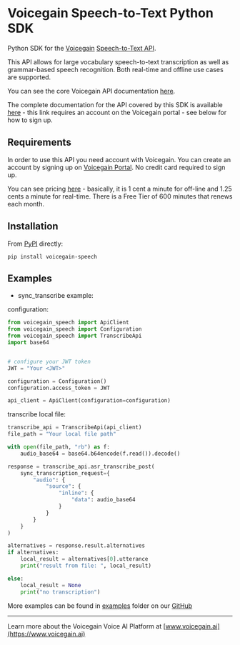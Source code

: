 # Voicegain Speech-to-Text Python SDK

Python SDK for the [Voicegain](https://www.voicegain.ai) [Speech-to-Text API](https://portal.voicegain.ai/api/v1/index.html). 

This API allows for large vocabulary speech-to-text transcription as well as grammar-based speech recognition. Both real-time and offline use cases are supported.

You can see the core Voicegain API documentation [here](https://portal.voicegain.ai/api/v1/index.html). 

The complete documentation for the API covered by this SDK is available [here](https://portal.voicegain.ai/api-documentation) - this link requires an account on the Voicegain portal - see below for how to sign up. 

## Requirements

In order to use this API you need account with Voicegain. You can create an account by signing up on [Voicegain Portal](https://portal.voicegain.ai/signup). No credit card required to sign up.

You can see pricing [here](https://www.voicegain.ai/pricing) - basically, it is 1 cent a minute for off-line and 1.25 cents a minute for real-time. There is a Free Tier of 600 minutes that renews each month.

## Installation

From [PyPI](https://pypi.org/project/voicegain-speech/) directly:

```
pip install voicegain-speech
```

## Examples

* sync_transcribe example:

configuration:

```python
from voicegain_speech import ApiClient
from voicegain_speech import Configuration
from voicegain_speech import TranscribeApi
import base64


# configure your JWT token
JWT = "Your <JWT>"

configuration = Configuration()
configuration.access_token = JWT

api_client = ApiClient(configuration=configuration)
```
transcribe local file:
```python
transcribe_api = TranscribeApi(api_client)
file_path = "Your local file path"

with open(file_path, "rb") as f:
    audio_base64 = base64.b64encode(f.read()).decode()

response = transcribe_api.asr_transcribe_post(
    sync_transcription_request={
        "audio": {
            "source": {
                "inline": {
                    "data": audio_base64
                }
            }
        }
    }
)

alternatives = response.result.alternatives
if alternatives:
    local_result = alternatives[0].utterance
    print("result from file: ", local_result)

else:
    local_result = None
    print("no transcription")

```

More examples can be found in [examples](https://github.com/voicegain/python-sdk/tree/master/examples) folder on our [GitHub](https://github.com/voicegain/python-sdk)

---
Learn more about the Voicegain Voice AI Platform at [www.voicegain.ai](https://www.voicegain.ai)
